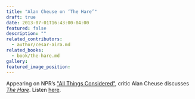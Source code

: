 ```yaml
---
title: "Alan Cheuse on ‘The Hare’"
draft: true
date: 2013-07-01T16:43:00-04:00
featured: false
description: ""
related_contributors:
  - author/cesar-aira.md
related_books:
  - book/the-hare.md
gallery:
featured_image_position: 
---
```


Appearing on NPR’s ["All Things Considered"](http://www.npr.org/2013/07/01/197713664/book-review-the-mehlis-report), critic Alan Cheuse discusses [_The Hare_](http://ndbooks.com/book/the-hare). Listen [here](http://www.npr.org/2013/07/01/197713664/book-review-the-mehlis-report). 

